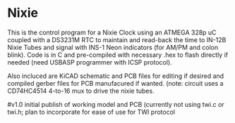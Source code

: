 # Nixie

This is the control program for a Nixie Clock using an ATMEGA 328p uC coupled with a DS3231M RTC to maintain and read-back the time
to IN-12B Nixie Tubes and signal with INS-1 Neon indicators (for AM/PM and colon blink). Code is in C and pre-compiled with necessary
.hex to flash directly if needed (need USBASP programmer with ICSP protocol).

Also incluced are KiCAD schematic and PCB files for editing if desired and compiled gerber files for PCB manufacured if wanted. (note: circuit
uses a CD74HC4514 4-to-16 mux to drive the nixie tubes.

#v1.0 initial publish of working model and PCB (currently not using twi.c or twi.h; plan to incorporate for ease of use for TWI protocol

